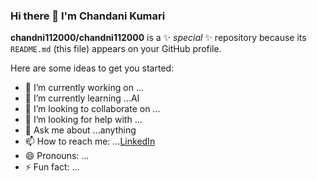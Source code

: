 ### Hi there 👋 I'm Chandani Kumari


**chandni112000/chandni112000** is a ✨ _special_ ✨ repository because its `README.md` (this file) appears on your GitHub profile.

Here are some ideas to get you started:

- 🔭 I’m currently working on ...
- 🌱 I’m currently learning ...AI
- 👯 I’m looking to collaborate on ...
- 🤔 I’m looking for help with ...
- 💬 Ask me about ...anything
- 📫 How to reach me: ...[LinkedIn](https://www.linkedin.com/in/chandani-kumari-728a15190/)
- 😄 Pronouns: ...
- ⚡ Fun fact: ...

